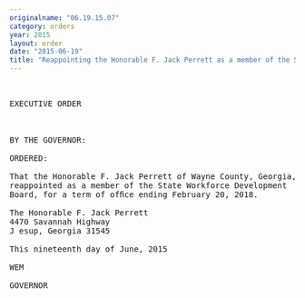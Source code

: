 ```yaml
---
originalname: "06.19.15.07"
category: orders
year: 2015
layout: order
date: "2015-06-19"
title: "Reappointing the Honorable F. Jack Perrett as a member of the State Workforce Development Board"
---
```

<pre>
 

EXECUTIVE ORDER

 

BY THE GOVERNOR:

ORDERED:

That the Honorable F. Jack Perrett of Wayne County, Georgia, is
reappointed as a member of the State Workforce Development
Board, for a term of ofﬁce ending February 20, 2018.

The Honorable F. Jack Perrett
4470 Savannah Highway
J esup, Georgia 31545

This nineteenth day of June, 2015

WEM

GOVERNOR

 

 

 

</pre>

